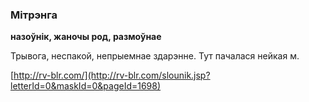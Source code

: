 ### Мітрэнга
**назоўнік, жаночы род, размоўнае**

Трывога, неспакой, непрыемнае здарэнне. Тут пачалася нейкая м.

<a rel="author">[http://rv-blr.com/](http://rv-blr.com/slounik.jsp?letterId=0&maskId=0&pageId=1698)</a>
